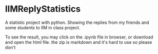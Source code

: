# IIMReplyStatistics
A statistic project with python. Showing the replies from my friends and some students to IIM in class project.

To see the result, you may click on the .ipynb file in browser, or download and open the html file. the zip is markdown and it's hard to use so please don't
